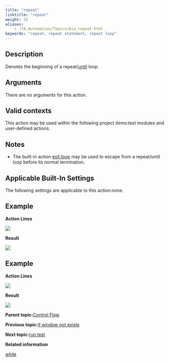 ```yaml
--- 
title: "repeat"
linktitle: "repeat"
weight: 15
aliases: 
    - /TA_Automation/Topics/bia_repeat.html
keywords: "repeat, repeat statement, repeat loop"
---
```


## Description

Denotes the beginning of a repeat/[until](until.html) loop.

## Arguments

There are no arguments for this action.

## Valid contexts

This action may be used within the following project items:test modules and user-defined actions.

## Notes

-   The built-in action [exit loop](exit_loop.html) may be used to escape from a repeat/until loop before its normal termination.

## Applicable Built-In Settings

The following settings are applicable to this action:none.

## Example

**Action Lines**

![](/images//Images/bia_repeat_pgm.png)

**Result**

![](/images//Images/bia_repeat_res.png)

## Example

**Action Lines**

![](/images//Images/bia_repeat_ta4vs_pgm.png)

**Result**

![](/images//Images/bia_repeat_ta4vs_res.png)

**Parent topic:**[Control Flow](/TA_Automation/Topics/bia_Control_flow.html)

**Previous topic:**[if window not exists](/TA_Automation/Topics/bia_if_window_not_exists.html)

**Next topic:**[run test](/TA_Automation/Topics/bia_run_test.html)

**Related information**  


[while](/TA_Automation/Topics/bia_while.html)

